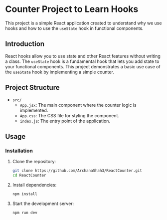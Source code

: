 
# Counter Project to Learn Hooks

This project is a simple React application created to understand why we use hooks and how to use the `useState` hook in functional components.

## Introduction

React hooks allow you to use state and other React features without writing a class. The `useState` hook is a fundamental hook that lets you add state to your functional components. This project demonstrates a basic use case of the `useState` hook by implementing a simple counter.

## Project Structure

- `src/`
  - `App.jsx`: The main component where the counter logic is implemented.
  - `App.css`: The CSS file for styling the component.
  - `index.js`: The entry point of the application.

## Usage

### Installation

1. Clone the repository:

   ```sh
   git clone https://github.com/ArchanaShah3/ReactCounter.git
   cd ReactCounter
   ```

2. Install dependencies:

   ```sh
   npm install
   ```

3. Start the development server:
   ```sh
   npm run dev
   ```
